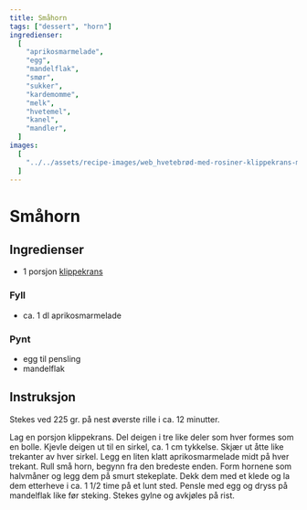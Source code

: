 ```yaml
---
title: Småhorn
tags: ["dessert", "horn"]
ingredienser:
  [
    "aprikosmarmelade",
    "egg",
    "mandelflak",
    "smør",
    "sukker",
    "kardemomme",
    "melk",
    "hvetemel",
    "kanel",
    "mandler",
  ]
images:
  [
    "../../assets/recipe-images/web_hvetebrød-med-rosiner-klippekrans-mandelfylte-smørboller-eplegjemmer.jpg",
  ]
---
```


# Småhorn

## Ingredienser

- 1 porsjon [klippekrans](./klippekrans-2)

### Fyll

- ca. 1 dl aprikosmarmelade

### Pynt

- egg til pensling
- mandelflak

## Instruksjon

Stekes ved 225 gr. på nest øverste rille i ca. 12 minutter.

Lag en porsjon klippekrans. Del deigen i tre like deler som hver formes som en bolle. Kjevle deigen ut til en sirkel, ca. 1 cm tykkelse. Skjær ut åtte like trekanter av hver sirkel. Legg en liten klatt aprikosmarmelade midt på hver trekant. Rull små horn, begynn fra den bredeste enden. Form hornene som halvmåner og legg dem på smurt stekeplate. Dekk dem med et klede og la dem etterheve i ca. 1 1/2 time på et lunt sted. Pensle med egg og dryss på mandelflak like før steking. Stekes gylne og avkjøles på rist.

